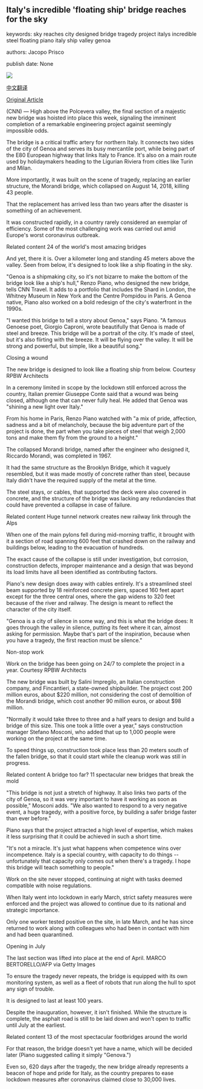 ## Italy's incredible 'floating ship' bridge reaches for the sky

keywords: sky reaches city designed bridge tragedy project italys incredible steel floating piano italy ship valley genoa

authors: Jacopo Prisco

publish date: None

![](https://cdn.cnn.com/cnnnext/dam/assets/200501142530-bridge-x-section-1-super-tease.jpg)

[中文翻译](Italy%27s%20incredible%20%27floating%20ship%27%20bridge%20reaches%20for%20the%20sky_zh.md)

[Original Article](https://edition.cnn.com/travel/article/italy-genoa-new-bridge/index.html)

(CNN) — High above the Polcevera valley, the final section of a majestic new bridge was hoisted into place this week, signaling the imminent completion of a remarkable engineering project against seemingly impossible odds.

The bridge is a critical traffic artery for northern Italy. It connects two sides of the city of Genoa and serves its busy mercantile port, while being part of the E80 European highway that links Italy to France. It's also on a main route used by holidaymakers heading to the Ligurian Riviera from cities like Turin and Milan.

More importantly, it was built on the scene of tragedy, replacing an earlier structure, the Morandi bridge, which collapsed on August 14, 2018, killing 43 people.

That the replacement has arrived less than two years after the disaster is something of an achievement.

It was constructed rapidly, in a country rarely considered an exemplar of efficiency. Some of the most challenging work was carried out amid Europe's worst coronavirus outbreak.

Related content 24 of the world's most amazing bridges

And yet, there it is. Over a kilometer long and standing 45 meters above the valley. Seen from below, it's designed to look like a ship floating in the sky.

"Genoa is a shipmaking city, so it's not bizarre to make the bottom of the bridge look like a ship's hull," Renzo Piano, who designed the new bridge, tells CNN Travel. It adds to a portfolio that includes the Shard in London, the Whitney Museum in New York and the Centre Pompidou in Paris. A Genoa native, Piano also worked on a bold redesign of the city's waterfront in the 1990s.

"I wanted this bridge to tell a story about Genoa," says Piano. "A famous Genoese poet, Giorgio Caproni, wrote beautifully that Genoa is made of steel and breeze. This bridge will be a portrait of the city. It's made of steel, but it's also flirting with the breeze. It will be flying over the valley. It will be strong and powerful, but simple, like a beautiful song."

Closing a wound

The new bridge is designed to look like a floating ship from below. Courtesy RPBW Architects

In a ceremony limited in scope by the lockdown still enforced across the country, Italian premier Giuseppe Conte said that a wound was being closed, although one that can never fully heal. He added that Genoa was "shining a new light over Italy."

From his home in Paris, Renzo Piano watched with "a mix of pride, affection, sadness and a bit of melancholy, because the big adventure part of the project is done, the part when you take pieces of steel that weigh 2,000 tons and make them fly from the ground to a height."

The collapsed Morandi bridge, named after the engineer who designed it, Riccardo Morandi, was completed in 1967.

It had the same structure as the Brooklyn Bridge, which it vaguely resembled, but it was made mostly of concrete rather than steel, because Italy didn't have the required supply of the metal at the time.

The steel stays, or cables, that supported the deck were also covered in concrete, and the structure of the bridge was lacking any redundancies that could have prevented a collapse in case of failure.

Related content Huge tunnel network creates new railway link through the Alps

When one of the main pylons fell during mid-morning traffic, it brought with it a section of road spanning 600 feet that crashed down on the railway and buildings below, leading to the evacuation of hundreds.

The exact cause of the collapse is still under investigation, but corrosion, construction defects, improper maintenance and a design that was beyond its load limits have all been identified as contributing factors.

Piano's new design does away with cables entirely. It's a streamlined steel beam supported by 18 reinforced concrete piers, spaced 160 feet apart except for the three central ones, where the gap widens to 320 feet because of the river and railway. The design is meant to reflect the character of the city itself.

"Genoa is a city of silence in some way, and this is what the bridge does: It goes through the valley in silence, putting its feet where it can, almost asking for permission. Maybe that's part of the inspiration, because when you have a tragedy, the first reaction must be silence."

Non-stop work

Work on the bridge has been going on 24/7 to complete the project in a year. Courtesy RPBW Architects

The new bridge was built by Salini Impregilo, an Italian construction company, and Fincantieri, a state-owned shipbuilder. The project cost 200 million euros, about $220 million, not considering the cost of demolition of the Morandi bridge, which cost another 90 million euros, or about $98 million.

"Normally it would take three to three and a half years to design and build a bridge of this size. This one took a little over a year," says construction manager Stefano Mosconi, who added that up to 1,000 people were working on the project at the same time.

To speed things up, construction took place less than 20 meters south of the fallen bridge, so that it could start while the cleanup work was still in progress.

Related content A bridge too far? 11 spectacular new bridges that break the mold

"This bridge is not just a stretch of highway. It also links two parts of the city of Genoa, so it was very important to have it working as soon as possible," Mosconi adds. "We also wanted to respond to a very negative event, a huge tragedy, with a positive force, by building a safer bridge faster than ever before."

Piano says that the project attracted a high level of expertise, which makes it less surprising that it could be achieved in such a short time.

"It's not a miracle. It's just what happens when competence wins over incompetence. Italy is a special country, with capacity to do things -- unfortunately that capacity only comes out when there's a tragedy. I hope this bridge will teach something to people."

Work on the site never stopped, continuing at night with tasks deemed compatible with noise regulations.

When Italy went into lockdown in early March, strict safety measures were enforced and the project was allowed to continue due to its national and strategic importance.

Only one worker tested positive on the site, in late March, and he has since returned to work along with colleagues who had been in contact with him and had been quarantined.

Opening in July

The last section was lifted into place at the end of April. MARCO BERTORELLO/AFP via Getty Images

To ensure the tragedy never repeats, the bridge is equipped with its own monitoring system, as well as a fleet of robots that run along the hull to spot any sign of trouble.

It is designed to last at least 100 years.

Despite the inauguration, however, it isn't finished. While the structure is complete, the asphalt road is still to be laid down and won't open to traffic until July at the earliest.

Related content 13 of the most spectacular footbridges around the world

For that reason, the bridge doesn't yet have a name, which will be decided later (Piano suggested calling it simply "Genova.")

Even so, 620 days after the tragedy, the new bridge already represents a beacon of hope and pride for Italy, as the country prepares to ease lockdown measures after coronavirus claimed close to 30,000 lives.
